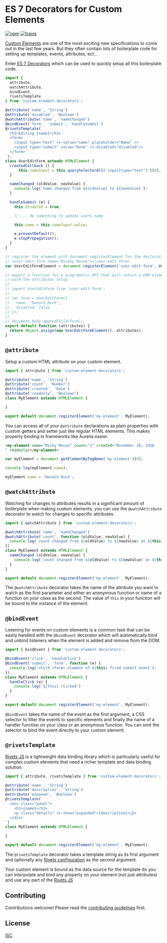 # ES 7 Decorators for Custom Elements

[![npm][npm-image]][npm-url]
[![travis][travis-image]][travis-url]

[npm-image]: https://img.shields.io/npm/v/custom-element-decorators.svg?style=flat-square
[npm-url]: https://www.npmjs.com/package/custom-element-decorators
[travis-image]: https://img.shields.io/travis/patrickarlt/custom-element-decorators.svg?style=flat-square
[travis-url]: https://travis-ci.org/patrickarlt/custom-element-decorators

[Custom Elements](http://www.html5rocks.com/en/tutorials/webcomponents/customelements/) are one of the most exciting new specifications to come out in the last few years. But they often contain lots of boilerplate code for setting up templates, events, attributes, ect...

Enter [ES 7 Decorators](https://github.com/wycats/javascript-decorators) which can be used to quickly setup all this boilerplate code.

```js
import {
  attribute,
  watchAttribute,
  bindEvent,
  rivetsTemplate
} from 'custom-element-decorators';

@attribute('name', 'String')
@attribute('disabled', 'Boolean')
@watchAttribute('name', 'nameChanged')
@bindEvent('form', 'submit', 'handleSubmit')
@rivetsTemplate(`
  <h1>Editing {name}</h1>
  <form>
    <input type="text" rv-value="name" placeholder="Name" />
    <input type="submit" value="Done" rv-disabled="disabled"/>
  </form>
`);
class UserEditForm extends HTMLElement {
  createdCallback () {
      this.nameInput = this.querySelectorAll('input[type="text"]')[0];
  }

  nameChanged (oldValue, newValue) {
    console.log('name changed from ${oldValue} to ${newValue}');
  }

  handleSubmit (e) {
    this.disabled = true;

    // ... do something to update users name

    this.name = this.nameInput.value;

    e.preventDefault();
    e.stopPropagation();
  }
}

// register the element with document.registerElement for the declarative API
// <user-edit-form name="Mickey Mouse"></user-edit-form>
var UserEditFormElement = document.registerElement('user-edit-form', UserEditForm);

// export a function for a programatic API that will return a DOM element
// with the attributes setup
//
// import UserEditForm from 'user-edit-form';
//
// var form = UserEditForm({
//   name: "Donald Duck",
//   disabled: false
// });
//
// document.body.appendChild(form);
export default function (attributes) {
  return Object.assign(new UserEditFormElement(), attributes);
}
```

## `@attribute`

Setup a custom HTML attribute on your custom element.

```js
import { attribute } from 'custom-element-decorators';

@attribute('name', 'String')
@attribute('count', 'Number')
@attribute('created', 'Date')
@attribute('readonly', 'Boolean')
class MyElement extends HTMLElement {

}

export default document.registerElement('my-element', MyElement);
```

You can access all of your `@attribute` declarations as plain properties with custom getters and setter just like regular HTML elements. This makes property binding in frameworks like Aurelia easier.

```html
<my-element name="Micky Mouse" count="1" created="November 18, 1928
" readonly></my-element>
```

```js
var myElement = document.getElementByTagName('my-element')[0];

console.log(myElement.name);

myElement.name = 'Donald Duck';
```

## `@watchAttribute`

Watching for changes to attributes results in a significant amount of boilerplate when making custom elements, you can use the `@watchAttribute` decorator to watch for changes to specific attributes.

```js
import { watchAttribute } from 'custom-element-decorators';

@watchAttribute('name', 'nameChanged')
@watchAttribute('count', function (oldValue, newValue) {
  console.log(`count changed from ${oldValue} to ${newValue} on ${this}`);
})
class MyElement extends HTMLElement {
  nameChanged (oldValue, newValue) {
    console.log(`count changed from ${oldValue} to ${newValue} on ${this}`);
  }
}

export default document.registerElement('my-element', MyElement);
```

The `@watchAttribute` decorator takes the name of the attribute you want to watch as the first parameter and either an anonymous function or name of a function on your class as the second. The value of `this` in your function will be bound to the instance of the element.

## `@bindEvent`

Listening for events on custom elements is a common task that can be easily handled with the `@bindEvent` decorator which will automatically bind and unbind listeners when the element is added and remove from the DOM.

```js
import { bindEvent } from 'custom-element-decorators';

@bindEvent('click', 'handleClick')
@bindEvent('submit', 'form', function (e) {
  console.log(`child <form> element of ${this} fired submit event`);
})
class MyElement extends HTMLElement {
  handleClick (e) {
    console.log('${this} clicked')
  }
}

export default document.registerElement('my-element', MyElement);
```

`@bindEvent` takes the name of the event as the first argument, a CSS selector to filter the events to specific elements and finally the name of a handler function on your class or an anonymous function. You can omit the selector to bind the event directly to your custom element.

## `@rivetsTemplate`

[Rivets JS](http://rivetsjs.com/) is a lightweight data binding library which is particularly useful for complex custom elements that need a richer template and data binding solution.

```js
import { attribute, rivetsTemplate } from 'custom-element-decorators';

@attribute('name', 'String')
@attribute('description', 'String')
@attribute('expaned', 'Boolean')
@rivetsTemplate(`
  <div class="panel">
    <h1>{name}</h1>
    <p class="details" rv-show="expanded">{description}</p>
  </div>
`)
class MyElement extends HTMLElement {

}

export default document.registerElement('my-element', MyElement);
```

The `@rivetsTemplate` decorator takes a template string as its first argument and optionally any [Rivets configuration](http://rivetsjs.com/docs/guide/#usage-configuring) as the second argument.

Your custom element is bound as the data source for the template do you can interpolate and bind any property on your element (not just attributes) and use any part of the [Rivets JS](http://rivetsjs.com/)

## Contributing

Contributions welcome! Please read the [contributing guidelines](CONTRIBUTING.md) first.

## License

[ISC](LICENSE)
